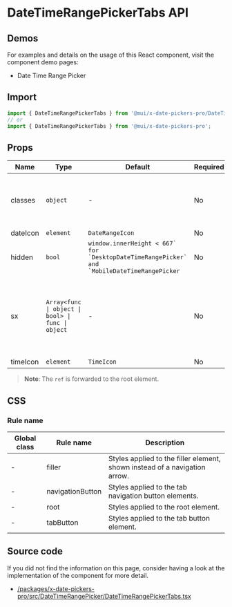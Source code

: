 # DateTimeRangePickerTabs API

## Demos

For examples and details on the usage of this React component, visit the component demo pages:

- Date Time Range Picker

## Import

```jsx
import { DateTimeRangePickerTabs } from '@mui/x-date-pickers-pro/DateTimeRangePicker';
// or
import { DateTimeRangePickerTabs } from '@mui/x-date-pickers-pro';
```

## Props

| Name | Type | Default | Required | Description |
|------|------|---------|----------|-------------|
| classes | `object` | - | No | Override or extend the styles applied to the component. |
| dateIcon | `element` | `DateRangeIcon` | No |  |
| hidden | `bool` | ``window.innerHeight < 667` for `DesktopDateTimeRangePicker` and `MobileDateTimeRangePicker`` | No |  |
| sx | `Array<func \| object \| bool> \| func \| object` | - | No | The system prop that allows defining system overrides as well as additional CSS styles. |
| timeIcon | `element` | `TimeIcon` | No |  |

> **Note**: The `ref` is forwarded to the root element.

## CSS

### Rule name

| Global class | Rule name | Description |
|--------------|-----------|-------------|
| - | filler | Styles applied to the filler element, shown instead of a navigation arrow. |
| - | navigationButton | Styles applied to the tab navigation button elements. |
| - | root | Styles applied to the root element. |
| - | tabButton | Styles applied to the tab button element. |

## Source code

If you did not find the information on this page, consider having a look at the implementation of the component for more detail.

- [/packages/x-date-pickers-pro/src/DateTimeRangePicker/DateTimeRangePickerTabs.tsx](https://github.com/mui/material-ui/tree/HEAD/packages/x-date-pickers-pro/src/DateTimeRangePicker/DateTimeRangePickerTabs.tsx)